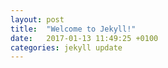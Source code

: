 ```yaml
---
layout: post
title:  "Welcome to Jekyll!"
date:   2017-01-13 11:49:25 +0100
categories: jekyll update
---
```

